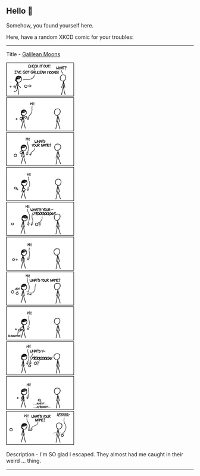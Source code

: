 ## Hello 👀

Somehow, you found yourself here.

Here, have a random XKCD comic for your troubles:

-----------------------------------

Title - [Galilean Moons](https://xkcd.com/1300)

![Galilean Moons](./random_comic.png)

Description - I'm SO glad I escaped. They almost had me caught in their weird ... thing.

-----------------------------------